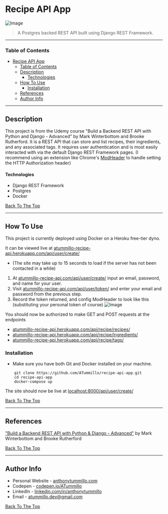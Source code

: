 # Recipe API App

![Image](https://drive.google.com/uc?export=view&id=1O85ttUyNZKZ8TQYkQXi2GihUfQ4MU1Xd)

> A Postgres backed REST API built using Django REST Framework.

---

### Table of Contents

- [Recipe API App](#recipe-api-app)
    - [Table of Contents](#table-of-contents)
  - [Description](#description)
      - [Technologies](#technologies)
  - [How To Use](#how-to-use)
    - [Installation](#installation)
  - [References](#references)
  - [Author Info](#author-info)

---

## Description

This project is from the Udemy course "Build a Backend REST API with Python and Django - Advanced" by Mark Winterbottom and Brooke Rutherford. It is a REST API that can store and list recipes, their ingredients, and any associated tags. It requires user authentication and is most easily interacted with via the default Django REST Framework pages. (I recommend using an extension like Chrome's [ModHeader](https://chrome.google.com/webstore/detail/modheader/idgpnmonknjnojddfkpgkljpfnnfcklj?hl=en) to handle setting the HTTP Authorization header)

#### Technologies

- Django REST Framework
- Postgres
- Docker

[Back To The Top](#recipe-api-app)

---

## How To Use

This project is currently deployed using Docker on a Heroku free-tier dyno.

It can be viewed live at [atummillo-recipe-api.herokuapp.com/api/user/create/](https://atummillo-recipe-api.herokuapp.com/api/user/create/)
- (The site may take up to 15 seconds to load if the server has not been contacted in a while)

1. At [atummillo-recipe-api.com/api/user/create/](https://atummillo-recipe-api.herokuapp.com/api/user/create/) input an email, password, and name for your user.
2. Visit [atummillo-recipe-api.com/api/user/token/](https://atummillo-recipe-api.herokuapp.com/api/user/token/) and enter your email and password from the previous step.
3. Record the token returned, and config ModHeader to look like this (substituting your personal token of course)
![Image](https://drive.google.com/uc?export=view&id=1LTk-WAyjU0VU6Mn3dvta7LWg3jL3xOZR)

You should now be authorized to make GET and POST requests at the endpoints 
- [atummillo-recipe-api.herokuapp.com/api/recipe/recipes/](https://atummillo-recipe-api.herokuapp.com/api/recipe/recipes/)
- [atummillo-recipe-api.herokuapp.com/api/recipe/ingredients/](https://atummillo-recipe-api.herokuapp.com/api/recipe/ingredients/)
- [atummillo-recipe-api.herokuapp.com/api/recipe/tags/](https://atummillo-recipe-api.herokuapp.com/api/recipe/tags/)

### Installation
- Make sure you have both Git and Docker installed on your machine.
```unix
    git clone https://github.com/ATummillo/recipe-api-app.git
    cd recipe-api-app
    docker-compose up
```
The site should now be live at [localhost:8000/api/user/create/](http://localhost:8000/api/user/create/)

[Back To The Top](#recipe-api-app)

---

## References

["Build a Backend REST API with Python & Django - Advanced"](https://www.udemy.com/course/django-python-advanced/) by Mark Winterbottom and Brooke Rutherford

[Back To The Top](#recipe-api-app)

---

## Author Info

- Personal Website - [anthonytummillo.com](https://anthonytummillo.com)
- Codepen - [codepen.io/ATummillo](https://codepen.io/ATummillo/)
- LinkedIn - [linkedin.com/in/anthonytummillo](https://www.linkedin.com/in/anthonytummillo/)
- Email - atummillo.dev@gmail.com

[Back To The Top](#recipe-api-app)